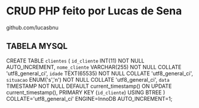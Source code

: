 # CRUD PHP feito por Lucas de Sena
github.com/lucasbnu

## TABELA MYSQL
  CREATE TABLE `clientes` (
  	`id_cliente` INT(11) NOT NULL AUTO_INCREMENT,
  	`nome_cliente` VARCHAR(255) NOT NULL COLLATE 'utf8_general_ci',
  	`idade` TEXT(65535) NOT NULL COLLATE 'utf8_general_ci',
  	`situacao` ENUM('s','n') NOT NULL COLLATE 'utf8_general_ci',
  	`data` TIMESTAMP NOT NULL DEFAULT current_timestamp() ON UPDATE current_timestamp(),
  	PRIMARY KEY (`id_cliente`) USING BTREE
  )
  COLLATE='utf8_general_ci'
  ENGINE=InnoDB
  AUTO_INCREMENT=1;
```
